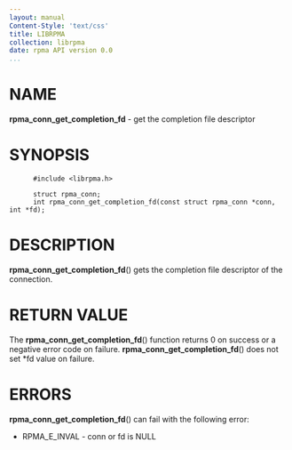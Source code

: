 ```yaml
---
layout: manual
Content-Style: 'text/css'
title: LIBRPMA
collection: librpma
date: rpma API version 0.0
...
```


[comment]: <> (SPDX-License-Identifier: BSD-3-Clause)
[comment]: <> (Copyright 2020, Intel Corporation)

NAME
====

**rpma\_conn\_get\_completion\_fd** - get the completion file descriptor

SYNOPSIS
========

          #include <librpma.h>

          struct rpma_conn;
          int rpma_conn_get_completion_fd(const struct rpma_conn *conn, int *fd);

DESCRIPTION
===========

**rpma\_conn\_get\_completion\_fd**() gets the completion file
descriptor of the connection.

RETURN VALUE
============

The **rpma\_conn\_get\_completion\_fd**() function returns 0 on success
or a negative error code on failure.
**rpma\_conn\_get\_completion\_fd**() does not set \*fd value on
failure.

ERRORS
======

**rpma\_conn\_get\_completion\_fd**() can fail with the following error:

-   RPMA\_E\_INVAL - conn or fd is NULL
